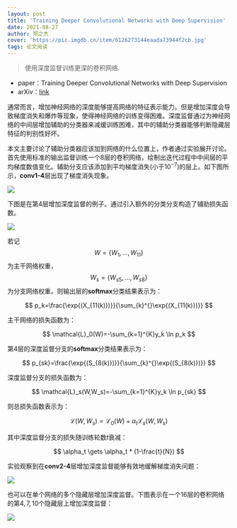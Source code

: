 ```yaml
---
layout: post
title: 'Training Deeper Convolutional Networks with Deep Supervision'
date: 2021-08-27
author: 郑之杰
cover: 'https://pic.imgdb.cn/item/6126273144eaada73944f2cb.jpg'
tags: 论文阅读
---
```


> 使用深度监督训练更深的卷积网络.

- paper：Training Deeper Convolutional Networks with Deep Supervision
- arXiv：[link](https://arxiv.org/abs/1505.02496v1)

通常而言，增加神经网络的深度能够提高网络的特征表示能力。但是增加深度会导致梯度消失和爆炸等现象，使得神经网络的训练变得困难。深度监督通过为神经网络的中间层增加辅助的分类器来减缓训练困难，其中的辅助分类器能够判断隐藏层特征的判别性好坏。

本文主要讨论了辅助分类器应该加到网络的什么位置上，作者通过实验展开讨论。首先使用标准的输出监督训练一个$8$层的卷积网络，绘制出迭代过程中中间层的平均梯度数值变化。辅助分支应该添加到平均梯度消失(小于$10^{-7}$)的层上。如下图所示，**conv1-4**层出现了梯度消失现象。

![](https://pic.imgdb.cn/item/61274a5144eaada7397f65c8.jpg)

下图是在第$4$层增加深度监督的例子。通过引入额外的分类分支构造了辅助损失函数。

![](https://pic.imgdb.cn/item/61274a2b44eaada7397f0256.jpg)

若记$$W=\{W_1,...,W_{11}\}$$为主干网络权重，$$W_s=\{W_{s5},...,W_{s8}\}$$为分支网络权重。则输出层的**softmax**分类结果表示为：

$$ p_k=\frac{\exp{(X_{11(k)})}}{\sum_{k}^{}\exp{(X_{11(k)})}} $$

主干网络的损失函数为：

$$ \mathcal{L}_0(W)=-\sum_{k=1}^{K}y_k \ln p_k $$

第$4$层的深度监督分支的**softmax**分类结果表示为：

$$ p_{sk}=\frac{\exp{(S_{8(k)})}}{\sum_{k}^{}\exp{(S_{8(k)})}} $$

深度监督分支的损失函数为：

$$ \mathcal{L}_s(W,W_s)=-\sum_{k=1}^{K}y_k \ln p_{sk} $$

则总损失函数表示为：

$$ \mathcal{L}(W,W_s)=\mathcal{L}_0(W)+\alpha_t\mathcal{L}_s(W,W_s) $$

其中深度监督分支的损失随训练轮数$t$衰减：

$$ \alpha_t \gets \alpha_t * (1-\frac{t}{N}) $$

实验观察到在**conv2-4**层增加深度监督能够有效地缓解梯度消失问题：

![](https://pic.imgdb.cn/item/61274a8f44eaada739803e04.jpg)

也可以在单个网络的多个隐藏层增加深度监督。下图表示在一个$16$层的卷积网络的第$4,7,10$个隐藏层上增加深度监督：

![](https://pic.imgdb.cn/item/61274a3b44eaada7397f2a39.jpg)

